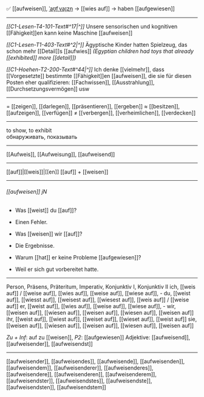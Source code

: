 ✅ [[aufweisen]], [ˈaʊ̯fˌvaɪ̯zn̩](https://youglish.com/pronounce/aufweisen/german) → [[wies auf]] → haben [[aufgewiesen]]

---
*[[C1-Lesen-T4-101-Text#^17|^]]* Unsere sensorischen und kognitiven [[Fähigkeit]]en kann keine Maschine [[aufweisen]]

*[[C1-Lesen-T1-403-Text#^2|^]]* Ägyptische Kinder hatten Spielzeug, das schon mehr [[Detail]]s [[aufwies]]
*(Egyptian children had toys that already [[exhibited]] more [[detail]])*



*[[C1-Hoehen-T2-200-Text#^44|^]]* Ich denke [[vielmehr]], dass [[Vorgesetzte]] bestimmte [[Fähigkeit]]en [[aufweisen]], die sie für diesen Posten eher qualifizieren: [[Fachwissen]], [[Ausstrahlung]], [[Durchsetzungsvermögen]] usw

---
= [[zeigen]], [[darlegen]], [[präsentieren]], [[ergeben]]
≈ [[besitzen]], [[aufzeigen]], [[verfügen]]
≠ [[verbergen]], [[verheimlichen]], [[verdecken]]

---
to show, to exhibit  
обнаруживать, показывать

---
[[Aufweis]], [[Aufweisung]], [[aufweisend]]

---
[[auf]]|[[weis]]|[[en]]
[[auf]] + [[weisen]]


---
###### [[aufweisen]] jN
- Was [[weist]] du [[auf]]?
- Einen Fehler.

- Was [[weisen]] wir [[auf]]?
- Die Ergebnisse.

- Warum [[hat]] er keine Probleme [[aufgewiesen]]?
- Weil er sich gut vorbereitet hatte.

---
Person, Präsens, Präteritum, Imperativ, Konjunktiv I, Konjunktiv II
ich, [[weis auf]] / [[weise auf]], [[wies auf]], [[weise auf]], [[wiese auf]], -
du, [[weist auf]], [[wiesst auf]], [[weisest auf]], [[wiesest auf]], [[weis auf]] / [[weise auf]]
er, [[weist auf]], [[wies auf]], [[weise auf]], [[wiese auf]], -
wir, [[weisen auf]], [[wiesen auf]], [[weisen auf]], [[wiesen auf]], [[weisen auf]]
ihr, [[weist auf]], [[wiest auf]], [[weiset auf]], [[wieset auf]], [[weist auf]]
sie, [[weisen auf]], [[wiesen auf]], [[weisen auf]], [[wiesen auf]], [[weisen auf]]

*Zu + Inf*: auf zu [[weisen]], *P2*: [[aufgewiesen]]
Adjektive: [[aufweisend]], [[aufweisender]], [[aufweisendst]]

---
[[aufweisender]], [[aufweisendes]], [[aufweisende]], [[aufweisenden]], [[aufweisendem]], [[aufweisenderer]], [[aufweisenderes]], [[aufweisendere]], [[aufweisenderen]], [[aufweisenderem]], [[aufweisendster]], [[aufweisendstes]], [[aufweisendste]], [[aufweisendsten]], [[aufweisendstem]]